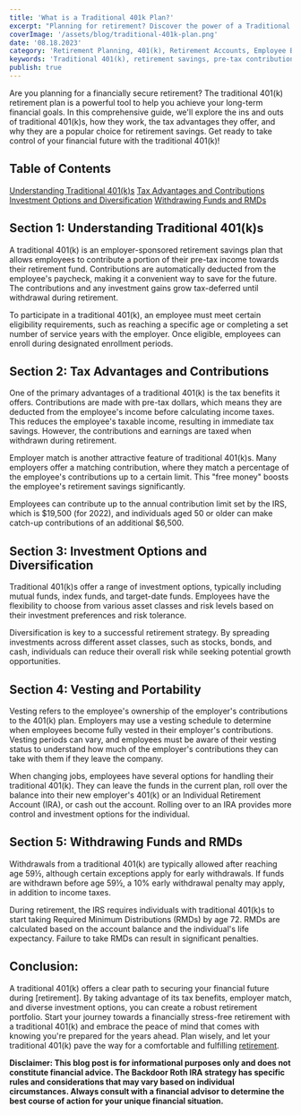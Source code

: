```yaml
---
title: 'What is a Traditional 401k Plan?'
excerpt: "Planning for retirement? Discover the power of a Traditional 401(k) account. Learn how to maximize pre-tax contributions, benefit from employer matches, and explore the tax-deferred growth advantages. Secure your financial future with this comprehensive guide to Traditional 401(k) accounts."
coverImage: '/assets/blog/traditional-401k-plan.png'
date: '08.18.2023'
category: 'Retirement Planning, 401(k), Retirement Accounts, Employee Benefits'
keywords: 'Traditional 401(k), retirement savings, pre-tax contributions, employer match, tax-deferred growth, retirement planning, retirement accounts, financial future'
publish: true
---
```


Are you planning for a financially secure retirement? The traditional 401(k) retirement plan is a powerful tool to help you achieve your long-term financial goals. In this comprehensive guide, we'll explore the ins and outs of traditional 401(k)s, how they work, the tax advantages they offer, and why they are a popular choice for retirement savings. Get ready to take control of your financial future with the traditional 401(k)!

## Table of Contents
[Understanding Traditional 401(k)s](#understanding-401)
[Tax Advantages and Contributions](#tax-advatannges)
[Investment Options and Diversification](#investing-diversification)
[Withdrawing Funds and RMDs](#withdrawing-funds)

## <a name="understanding-401">Section 1: Understanding Traditional 401(k)s</a>
A traditional 401(k) is an employer-sponsored retirement savings plan that allows employees to contribute a portion of their pre-tax income towards their retirement fund. Contributions are automatically deducted from the employee's paycheck, making it a convenient way to save for the future. The contributions and any investment gains grow tax-deferred until withdrawal during retirement.

To participate in a traditional 401(k), an employee must meet certain eligibility requirements, such as reaching a specific age or completing a set number of service years with the employer. Once eligible, employees can enroll during designated enrollment periods.

## <a name="tax-advantages">Section 2: Tax Advantages and Contributions</a>
One of the primary advantages of a traditional 401(k) is the tax benefits it offers. Contributions are made with pre-tax dollars, which means they are deducted from the employee's income before calculating income taxes. This reduces the employee's taxable income, resulting in immediate tax savings. However, the contributions and earnings are taxed when withdrawn during retirement.

Employer match is another attractive feature of traditional 401(k)s. Many employers offer a matching contribution, where they match a percentage of the employee's contributions up to a certain limit. This "free money" boosts the employee's retirement savings significantly.

Employees can contribute up to the annual contribution limit set by the IRS, which is $19,500 (for 2022), and individuals aged 50 or older can make catch-up contributions of an additional $6,500.

## <a name="investing-diversification">Section 3: Investment Options and Diversification</a>
Traditional 401(k)s offer a range of investment options, typically including mutual funds, index funds, and target-date funds. Employees have the flexibility to choose from various asset classes and risk levels based on their investment preferences and risk tolerance.

Diversification is key to a successful retirement strategy. By spreading investments across different asset classes, such as stocks, bonds, and cash, individuals can reduce their overall risk while seeking potential growth opportunities.

## <a name="vesting and portability">Section 4: Vesting and Portability</a>
Vesting refers to the employee's ownership of the employer's contributions to the 401(k) plan. Employers may use a vesting schedule to determine when employees become fully vested in their employer's contributions. Vesting periods can vary, and employees must be aware of their vesting status to understand how much of the employer's contributions they can take with them if they leave the company.

When changing jobs, employees have several options for handling their traditional 401(k). They can leave the funds in the current plan, roll over the balance into their new employer's 401(k) or an Individual Retirement Account (IRA), or cash out the account. Rolling over to an IRA provides more control and investment options for the individual.

## <a name="withdrawing-funds">Section 5: Withdrawing Funds and RMDs</a>
Withdrawals from a traditional 401(k) are typically allowed after reaching age 59½, although certain exceptions apply for early withdrawals. If funds are withdrawn before age 59½, a 10% early withdrawal penalty may apply, in addition to income taxes.

During retirement, the IRS requires individuals with traditional 401(k)s to start taking Required Minimum Distributions (RMDs) by age 72. RMDs are calculated based on the account balance and the individual's life expectancy. Failure to take RMDs can result in significant penalties.

## Conclusion:
A traditional 401(k) offers a clear path to securing your financial future during [retirement]. By taking advantage of its tax benefits, employer match, and diverse investment options, you can create a robust retirement portfolio. Start your journey towards a financially stress-free retirement with a traditional 401(k) and embrace the peace of mind that comes with knowing you're prepared for the years ahead. Plan wisely, and let your traditional 401(k) pave the way for a comfortable and fulfilling [retirement](/blog/retirement-planning-understanding-iras-and-401ks).

**Disclaimer: This blog post is for informational purposes only and does not constitute financial advice. The Backdoor Roth IRA strategy has specific rules and considerations that may vary based on individual circumstances. Always consult with a financial advisor to determine the best course of action for your unique financial situation.**